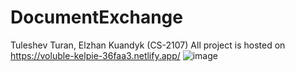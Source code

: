 # DocumentExchange
Tuleshev Turan, Elzhan Kuandyk (CS-2107)
All project is hosted on https://voluble-kelpie-36faa3.netlify.app/
![image](https://github.com/videracode/DocumentExchange/assets/90721576/e53ad0e9-4c5f-495e-846b-400c1df56e27)

